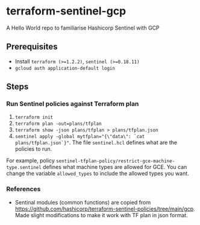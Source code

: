 # terraform-sentinel-gcp

A Hello World repo to familiarise Hashicorp Sentinel with GCP


## Prerequisites

- Install `terraform (>=1.2.2)`, `sentinel (>=0.18.11)`
- `gcloud auth application-default login`

## Steps

### Run Sentinel policies against Terraform plan

1. `terraform init`
2. `terraform plan -out=plans/tfplan`
3. `terraform show -json plans/tfplan > plans/tfplan.json`
4. ```sentinel apply -global mytfplan="{\"data\": `cat plans/tfplan.json`}"```. The file `sentinel.hcl` defines what are the policies to run.

For example, policy `sentinel-tfplan-policy/restrict-gce-machine-type.sentinel` defines what machine types are allowed for GCE. You can change the variable  `allowed_types` to include the allowed types you want.

### References

- Sentinal modules (common functions) are copied from https://github.com/hashicorp/terraform-sentinel-policies/tree/main/gcp. Made slight modifications to make it work with TF plan in json format.
